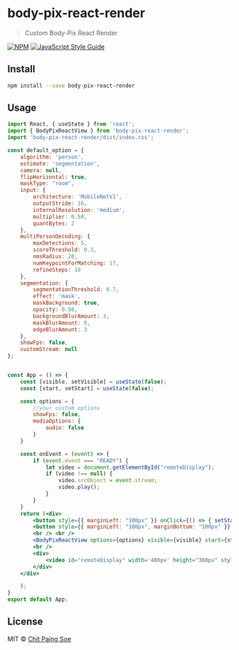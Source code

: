 # body-pix-react-render

> Custom Body-Pix React Render

[![NPM](https://img.shields.io/npm/v/body-pix-react-render.svg)](https://www.npmjs.com/package/body-pix-react-render) [![JavaScript Style Guide](https://img.shields.io/badge/code_style-standard-brightgreen.svg)](https://standardjs.com)

## Install

```bash
npm install --save body-pix-react-render
```

## Usage

```jsx
import React, { useState } from 'react';
import { BodyPixReactView } from 'body-pix-react-render';
import 'body-pix-react-render/dist/index.css';

const default_option = {
    algorithm: 'person',
    estimate: 'segmentation',
    camera: null,
    flipHorizontal: true,
    maskType: "room",
    input: {
        architecture: 'MobileNetV1',
        outputStride: 16,
        internalResolution: 'medium',
        multiplier: 0.50,
        quantBytes: 2
    },
    multiPersonDecoding: {
        maxDetections: 5,
        scoreThreshold: 0.3,
        nmsRadius: 20,
        numKeypointForMatching: 17,
        refineSteps: 10
    },
    segmentation: {
        segmentationThreshold: 0.7,
        effect: 'mask',
        maskBackground: true,
        opacity: 0.98,
        backgroundBlurAmount: 3,
        maskBlurAmount: 0,
        edgeBlurAmount: 3
    },
    showFps: false,
    customStream: null
};


const App = () => {
    const [visible, setVisible] = useState(false);
    const [start, setStart] = useState(false);

    const options = {
        //your custom options
        showFps: false,
        mediaOptions: {
            audio: false
        }
    }

    const onEvent = (event) => {
        if (event.event === "READY") {
            let video = document.getElementById("remoteDisplay");
            if (video !== null) {
                video.srcObject = event.stream;
                video.play();
            }
        }
    }
    return (<div>
        <button style={{ marginLeft: "100px" }} onClick={() => { setStart(!start) }} disabled={start ? true : false}>Start</button>
        <button style={{ marginLeft: "100px", marginBottom: "100px" }} onClick={() => { setVisible(!visible) }}>{visible ? "Hide View" : "Show View"}</button>
        <br /> <br />
        <BodyPixReactView options={options} visible={visible} start={start} onEvent={onEvent} />
        <br />
        <div>
            <video id="remoteDisplay" width='480px' height="360px" style={{ border: "1px solid #000" }} />
        </div>
    </div>

    );
}
export default App;
```

## License

MIT © [Chit Paing Soe](https://github.com/chitpaingsoe)
